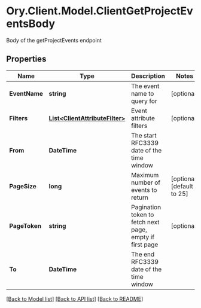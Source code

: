 # Ory.Client.Model.ClientGetProjectEventsBody
Body of the getProjectEvents endpoint

## Properties

Name | Type | Description | Notes
------------ | ------------- | ------------- | -------------
**EventName** | **string** | The event name to query for | [optional] 
**Filters** | [**List&lt;ClientAttributeFilter&gt;**](ClientAttributeFilter.md) | Event attribute filters | [optional] 
**From** | **DateTime** | The start RFC3339 date of the time window | 
**PageSize** | **long** | Maximum number of events to return | [optional] [default to 25]
**PageToken** | **string** | Pagination token to fetch next page, empty if first page | [optional] 
**To** | **DateTime** | The end RFC3339 date of the time window | 

[[Back to Model list]](../README.md#documentation-for-models) [[Back to API list]](../README.md#documentation-for-api-endpoints) [[Back to README]](../README.md)

